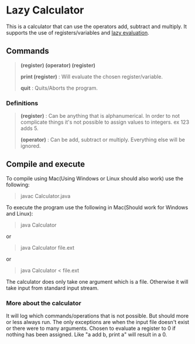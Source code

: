 # Lazy Calculator
This is a calculator that can use the operators add, subtract and multiply.
It supports the use of registers/variables and [lazy evaluation](https://en.wikipedia.org/wiki/Lazy_evaluation).

## Commands
> **(register) (operator) (register)**
>
> **print (register)** : Will evaluate the chosen register/variable.
>
> **quit** : Quits/Aborts the program.

### Definitions
> **(register)** : Can be anything that is alphanumerical. In order to not complicate things it's not possible to assign values to integers. ex 123 adds 5.
>
> **(operator)** : Can be add, subtract or multiply. Everything else will be ignored.

## Compile and execute

To compile using Mac(Using Windows or Linux should also work) use the following:
> javac Calculator.java

To execute the program use the following in Mac(Should work for Windows and Linux):
> java Calculator
>
or
>
> java Calculator file.ext
>
or
>
> java Calculator < file.ext

The calculator does only take one argument which is a file. Otherwise it will take input from standard input stream.

### More about the calculator
It will log which commands/operations that is not possible. But should more or less always run.
The only exceptions are when the input file doesn't exist or there were to many arguments.
Chosen to evaluate a register to 0 if nothing has been assigned. Like "a add b, print a" will result in a 0.

